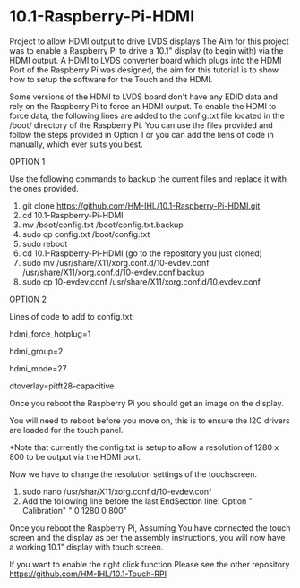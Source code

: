 # 10.1-Raspberry-Pi-HDMI
Project to allow HDMI output to drive LVDS displays
The Aim for this project was to enable a Raspberry Pi to drive a 10.1" display (to begin with) via the HDMI output.
A HDMI to LVDS converter board which plugs into the HDMI Port of the Raspberry Pi was designed, the aim for this tutorial is to show how to setup the software for the Touch and the HDMI.

Some versions of the HDMI to LVDS board don't have any EDID data and rely on the Raspberry Pi to force an HDMI output.
To enable the HDMI to force data, the following lines are added to the config.txt file located in the /boot/ directory of the Raspberry Pi. You can use the files provided and follow the steps provided in Option 1 or you can add the liens of code in manually, which ever suits you best.

OPTION 1

Use the following commands to backup the current files and replace it with the ones provided.
1. git clone https://github.com/HM-IHL/10.1-Raspberry-Pi-HDMI.git
2. cd 10.1-Raspberry-Pi-HDMI
3. mv /boot/config.txt /boot/config.txt.backup
4. sudo cp config.txt /boot/config.txt
5. sudo reboot
7. cd 10.1-Raspberry-Pi-HDMI (go to the repository you just cloned)
6. sudo mv /usr/share/X11/xorg.conf.d/10-evdev.conf /usr/share/X11/xorg.conf.d/10-evdev.conf.backup
7. sudo cp 10-evdev.conf /usr/share/X11/xorg.conf.d/10.evdev.conf

OPTION 2

Lines of code to add to config.txt:

hdmi_force_hotplug=1

hdmi_group=2

hdmi_mode=27

dtoverlay=pitft28-capacitive

Once you reboot the Raspberry Pi you should get an image on the display.

You will need to reboot before you move on, this is to ensure the I2C drivers are loaded for the touch panel.

*Note that currently the config.txt is setup to allow a resolution of 1280 x 800 to be output via the HDMI port.

Now we have to change the resolution settings of the touchscreen.

1. sudo nano /usr/shar/X11/xorg.conf.d/10-evdev.conf
2. Add the following line before the last EndSection line:
Option " Calibration" " 0 1280 0 800"

Once you reboot the Raspberry Pi, Assuming You have connected the touch screen and the display as per the assembly instructions, you will now have a working 10.1" display with touch screen.

If you want to enable the right click function Please see the other repository https://github.com/HM-IHL/10.1-Touch-RPI
